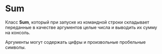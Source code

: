 # Sum
Класс __Sum__, который при запуске из командной строки складывает переданные в качестве аргументов целые числа и выводить их сумму на консоль.

Аргументы могут содержать цифры и произвольные пробельные символы.
